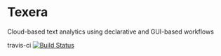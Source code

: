 # Texera
Cloud-based text analytics using declarative and GUI-based workflows

travis-ci
[![Build Status](https://travis-ci.org/Texera/texera.svg?branch=master)](https://travis-ci.org/Texera/texera)

